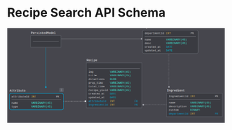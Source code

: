 # Recipe Search API Schema

![](https://raw.githubusercontent.com/ChickenKyiv/creative/master/RecipeAPI_Search_Schema%20%20%20SqlDBM.png)

